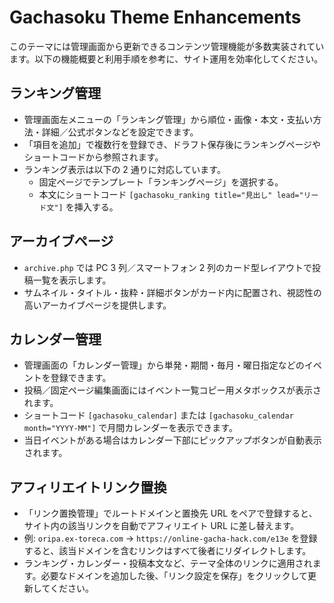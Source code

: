 # Gachasoku Theme Enhancements

このテーマには管理画面から更新できるコンテンツ管理機能が多数実装されています。以下の機能概要と利用手順を参考に、サイト運用を効率化してください。

## ランキング管理
- 管理画面左メニューの「ランキング管理」から順位・画像・本文・支払い方法・詳細／公式ボタンなどを設定できます。
- 「項目を追加」で複数行を登録でき、ドラフト保存後にランキングページやショートコードから参照されます。
- ランキング表示は以下の 2 通りに対応しています。
  - 固定ページでテンプレート「ランキングページ」を選択する。
  - 本文にショートコード `[gachasoku_ranking title="見出し" lead="リード文"]` を挿入する。

## アーカイブページ
- `archive.php` では PC 3 列／スマートフォン 2 列のカード型レイアウトで投稿一覧を表示します。
- サムネイル・タイトル・抜粋・詳細ボタンがカード内に配置され、視認性の高いアーカイブページを提供します。

## カレンダー管理
- 管理画面の「カレンダー管理」から単発・期間・毎月・曜日指定などのイベントを登録できます。
- 投稿／固定ページ編集画面にはイベント一覧コピー用メタボックスが表示されます。
- ショートコード `[gachasoku_calendar]` または `[gachasoku_calendar month="YYYY-MM"]` で月間カレンダーを表示できます。
- 当日イベントがある場合はカレンダー下部にピックアップボタンが自動表示されます。

## アフィリエイトリンク置換
- 「リンク置換管理」でルートドメインと置換先 URL をペアで登録すると、サイト内の該当リンクを自動でアフィリエイト URL に差し替えます。
- 例: `oripa.ex-toreca.com` → `https://online-gacha-hack.com/e13e` を登録すると、該当ドメインを含むリンクはすべて後者にリダイレクトします。
- ランキング・カレンダー・投稿本文など、テーマ全体のリンクに適用されます。必要なドメインを追加した後、「リンク設定を保存」をクリックして更新してください。

